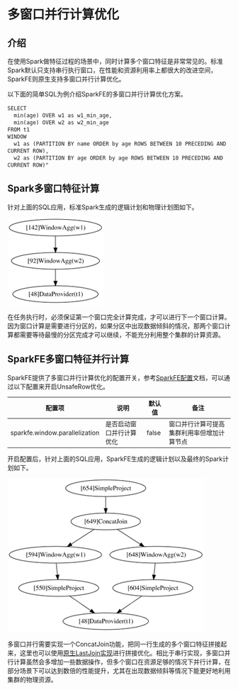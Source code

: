 # 多窗口并行计算优化

## 介绍

在使用Spark做特征过程的场景中，同时计算多个窗口特征是非常常见的。标准Spark默认只支持串行执行窗口，在性能和资源利用率上都很大的改进空间，SparkFE则原生支持多窗口并行计算优化。

以下面的简单SQL为例介绍SparkFE的多窗口并行计算优化方案。

```
SELECT 
  min(age) OVER w1 as w1_min_age, 
  min(age) OVER w2 as w2_min_age 
FROM t1 
WINDOW 
  w1 as (PARTITION BY name ORDER by age ROWS BETWEEN 10 PRECEDING AND CURRENT ROW), 
  w2 as (PARTITION BY age ORDER by age ROWS BETWEEN 10 PRECEDING AND CURRENT ROW)"
```

## Spark多窗口特征计算

针对上面的SQL应用，标准Spark生成的逻辑计划和物理计划图如下。

![](../images/spark_multiple_window_logical_plan.png)

在任务执行时，必须保证第一个窗口完全计算完成，才可以进行下一个窗口计算。因为窗口计算是需要进行分区的，如果分区中出现数据倾斜的情况，那两个窗口计算都需要等待最慢的分区完成才可以继续，不能充分利用整个集群的计算资源。


## SparkFE多窗口特征并行计算

SparkFE提供了多窗口并行计算优化的配置开关，参考[SparkFE配置](../usage/sparkfe_configuration.md)文档，可以通过以下配置来开启UnsafeRow优化。

| 配置项 | 说明 | 默认值 | 备注 |
| ----- | --- | ----- | ---- |
| sparkfe.window.parallelization | 是否启动窗口并行计算优化 | false | 窗口并行计算可提高集群利用率但增加计算节点 |

开启配置后，针对上面的SQL应用，SparkFE生成的逻辑计划以及最终的Spark计划如下。

![](../images/sparkfe_multiple_window_concurrent_logical_plan.png)

多窗口并行需要实现一个ConcatJoin功能，把同一行生成的多个窗口特征拼接起来，这里也可以使用[原生LastJoin实现](./native_last_join_optimization.md)进行拼接优化。相比于串行实现，多窗口并行计算虽然会多增加一些数据操作，但多个窗口在资源足够的情况下并行计算，在部分场景下可以达到数倍的性能提升，尤其在出现数据倾斜等情况下能更好地利用集群的物理资源。
